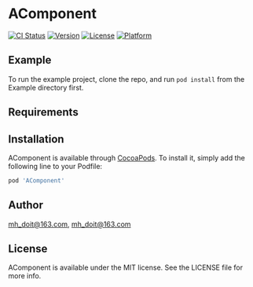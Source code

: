# AComponent

[![CI Status](https://img.shields.io/travis/mh_doit@163.com/AComponent.svg?style=flat)](https://travis-ci.org/mh_doit@163.com/AComponent)
[![Version](https://img.shields.io/cocoapods/v/AComponent.svg?style=flat)](https://cocoapods.org/pods/AComponent)
[![License](https://img.shields.io/cocoapods/l/AComponent.svg?style=flat)](https://cocoapods.org/pods/AComponent)
[![Platform](https://img.shields.io/cocoapods/p/AComponent.svg?style=flat)](https://cocoapods.org/pods/AComponent)

## Example

To run the example project, clone the repo, and run `pod install` from the Example directory first.

## Requirements

## Installation

AComponent is available through [CocoaPods](https://cocoapods.org). To install
it, simply add the following line to your Podfile:

```ruby
pod 'AComponent'
```

## Author

mh_doit@163.com, mh_doit@163.com

## License

AComponent is available under the MIT license. See the LICENSE file for more info.
